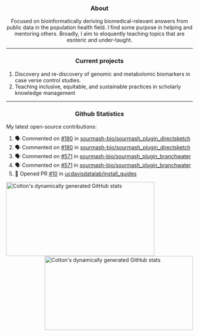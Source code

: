 <!--
Inspiration derived from:
1. https://zzetao.github.io/awesome-github-profile/
2. https://github.com/spcanelon
3. https://github.com/tallguyjenks

Tools used:
1. https://github.com/anuraghazra/github-readme-stats
2. https://github.com/jamesgeorge007/github-activity-readme
3. https://github.com/topics/profile-readme
-->

<h3 align="center">About</h3>

<p align="center">
Focused on bioinformatically deriving biomedical-relevant answers from public data in the population health field. 
I find some purpose in helping and mentoring others. Broadly, I aim to eloquently teaching topics that are esoteric and under-taught.
</p>

---

<h3 align="center">Current projects</h3>

1. Discovery and re-discovery of genomic and metabolomic biomarkers in case verse control studies.
2. Teaching inclusive, equitable, and sustainable practices in scholarly knowledge management

---

<h3 align="center">Github Statistics</h3>

My latest open-source contributions:

<!--START_SECTION:activity-->
1. 🗣 Commented on [#180](https://github.com/sourmash-bio/sourmash_plugin_directsketch/issues/180#issuecomment-2590252678) in [sourmash-bio/sourmash_plugin_directsketch](https://github.com/sourmash-bio/sourmash_plugin_directsketch)
2. 🗣 Commented on [#180](https://github.com/sourmash-bio/sourmash_plugin_directsketch/issues/180#issuecomment-2588037185) in [sourmash-bio/sourmash_plugin_directsketch](https://github.com/sourmash-bio/sourmash_plugin_directsketch)
3. 🗣 Commented on [#571](https://github.com/sourmash-bio/sourmash_plugin_branchwater/issues/571#issuecomment-2581343020) in [sourmash-bio/sourmash_plugin_branchwater](https://github.com/sourmash-bio/sourmash_plugin_branchwater)
4. 🗣 Commented on [#571](https://github.com/sourmash-bio/sourmash_plugin_branchwater/issues/571#issuecomment-2581327848) in [sourmash-bio/sourmash_plugin_branchwater](https://github.com/sourmash-bio/sourmash_plugin_branchwater)
5. 💪 Opened PR [#10](https://github.com/ucdavisdatalab/install_guides/pull/10) in [ucdavisdatalab/install_guides](https://github.com/ucdavisdatalab/install_guides)
<!--END_SECTION:activity-->

<a href="https://github.com/ccbaumler">
  <img height="200" width=400 align="left" alt="Colton's dynamically generated GitHub stats" src="https://github-readme-stats.vercel.app/api?username=ccbaumler&show_icons=true&title_color=434d58&icon_color=fa8072&ring_color=ba55d3"/>
</a>
<a href="https://github.com/ccbaumler">
  <img height="200" width=400 align="right" alt="Colton's dynamically generated GitHub stats" src="https://github-readme-stats.vercel.app/api/top-langs/?username=ccbaumler&layout=compact&langs_count=6&card_width=320&title_color=434d58&hide=Standard%20ML,%20TeX,%20Jupyter%20Notebook" />
</a>
